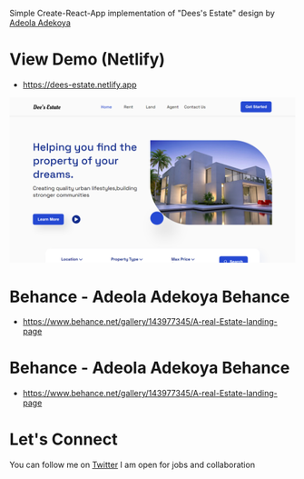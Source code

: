 
Simple Create-React-App implementation of "Dees's Estate" design by [Adeola Adekoya](https://twitter.com/hardeahorla_)
# View Demo (Netlify) 
- https://dees-estate.netlify.app

![This is an image](/src/assets/images/dees-estate-live.png)

# Behance - Adeola Adekoya Behance 
- https://www.behance.net/gallery/143977345/A-real-Estate-landing-page

# Behance - Adeola Adekoya Behance 
- https://www.behance.net/gallery/143977345/A-real-Estate-landing-page

# Let's Connect
You can follow me on [Twitter](https://twitter.com/iam_ifechi)
I am open for jobs and collaboration
